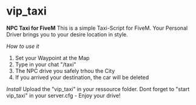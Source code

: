 # vip_taxi
**NPC Taxi for FiveM**
This is a simple Taxi-Script for FiveM. Your Personal Driver brings you to your desire location in style.

*How to use it*
1. Set your Waypoint at the Map
2. Type in your chat "/taxi"
3. The NPC drive you safely trhou the City
4. If you arrived your destination, the car will be deleted

*Install*
Upload the "vip_taxi" in your ressource folder. Dont forget to "start vip_taxi" in your server.cfg - Enjoy your drive!
